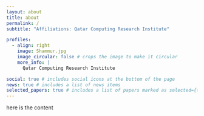 ```yaml
---
layout: about
title: about
permalink: /
subtitle: "Affiliations: Qatar Computing Research Institute"

profiles:
  - align: right
    image: Shammur.jpg
    image_circular: false # crops the image to make it circular
    more_info: |
      Qatar Computing Research Institute

social: true # includes social icons at the bottom of the page
news: true # includes a list of news items
selected_papers: true # includes a list of papers marked as selected={true}
---
```


here is the content
